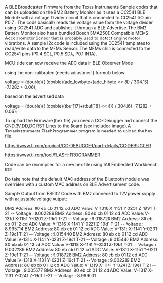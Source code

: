 A BLE Broadcaster Firmware from the Texas Instruments Sample codes that can be uploaded on the BM2 Battery Monitor as it uses a CC2541 BLE Module with a voltage Divider circuit that is connected to CC2541 I/O pin P0.7 . The code basically reads the voltage value from the voltage divider using CC2541 ADC and publishes it through a BLE Advertise. The BM2 Battery Monitor also has a bundled Bosch BMA250E Compatible MEMS Accelerometer Sensor that is probably used to detect engine motor vibrations. A sample I2c code is included using the CC2541 templates to read/write data to the MEMs Sensor. The MEMs chip is connected to the CC2541 pins (P0.4 SCL, P0.5 SDA, P0.1 INTA).

MCU side can now receive the ADC data in BLE Observer Mode

using the non-calibrated (needs adjustment) formula below

voltage = (double)(( (double)(adc_lowbyte+(adc_hibyte << 8)) / 304.16) -7.1282 + 0.06);

based on the advertised data

voltage = (double)(( (double)(tbuf[17]+(tbuf[18] << 8)) / 304.16) -7.1282 + 0.06);

To upload the Firmware (hex fle) you need a CC-Debugger and connect the GND,3V,DD,DC,RST Lines to the Board (see included image). A Texasinstruments FlashProgrammer program is needed to upload the hex file.

https://www.ti.com/product/CC-DEBUGGER/part-details/CC-DEBUGGER

https://www.ti.com/tool/FLASH-PROGRAMMER

Code can be recompiled for a new hex file using IAR Embedded Workbench IDE

Do take note that the default MAC address of the Bluetooth module was overriden with a custom MAC address on BLE Advertisement code.

Sample Output from ESP32 Code with BM2 conneced to 12V power supply with adjustable voltage output:

BM2 Address: 80 eb cb 01 12 cd   ADC Value: V-1318 X-1151 Y-0231 Z-1991 T-21 -- Voltage : 9.002289
BM2 Address: 80 eb cb 01 12 cd   ADC Value: V-131d X-1151 Y-0201 Z-19c1 T-21 -- Voltage : 9.018728
BM2 Address: 80 eb cb 01 12 cd   ADC Value: V-1316 X-1141 Y-0221 Z-19d1 T-21 -- Voltage : 8.995714
BM2 Address: 80 eb cb 01 12 cd   ADC Value: V-131c X-1141 Y-0231 Z-19c1 T-21 -- Voltage : 9.015440
BM2 Address: 80 eb cb 01 12 cd   ADC Value: V-131c X-1141 Y-0231 Z-19c1 T-21 -- Voltage : 9.015440
BM2 Address: 80 eb cb 01 12 cd   ADC Value: V-1318 X-1141 Y-0231 Z-19b1 T-21 -- Voltage : 9.002289
BM2 Address: 80 eb cb 01 12 cd   ADC Value: V-131d X-1151 Y-0211 Z-19e1 T-21 -- Voltage : 9.018728
BM2 Address: 80 eb cb 01 12 cd   ADC Value: V-1318 X-1131 Y-0231 Z-19c1 T-21 -- Voltage : 9.002289
BM2 Address: 80 eb cb 01 12 cd   ADC Value: V-1319 X-1141 Y-0241 Z-19e1 T-21 -- Voltage : 9.005577
BM2 Address: 80 eb cb 01 12 cd   ADC Value: V-1317 X-1131 Y-0241 Z-19c1 T-21 -- Voltage : 8.999001
